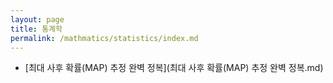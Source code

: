 ```yaml
---
layout: page
title: 통계학
permalink: /mathmatics/statistics/index.md
---
```


- [최대 사후 확률(MAP) 추정 완벽 정복](최대 사후 확률(MAP) 추정 완벽 정복.md)
